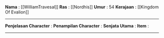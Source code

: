 **Nama** : [[WilliamTravesal]]
**Ras** : [[Nordhis]]
**Umur** : 54
**Kerajaan** : [[Kingdom Of Evalion]]
****
**Penjelasan Character** : 
**Penampilan Character** :
**Senjata Utama** :
**Item** :
****